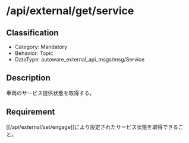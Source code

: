 # /api/external/get/service

## Classification

- Category: Mandatory
- Behavior: Topic
- DataType: autoware_external_api_msgs/msg/Service

## Description

車両のサービス提供状態を取得する。

## Requirement

[[/api/external/set/engage]]により設定されたサービス状態を取得できること。
